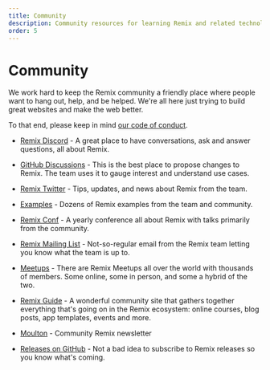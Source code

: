 ```yaml
---
title: Community
description: Community resources for learning Remix and related technologies
order: 5
---
```


# Community

We work hard to keep the Remix community a friendly place where people want to hang out, help, and be helped. We're all here just trying to build great websites and make the web better.

To that end, please keep in mind [our code of conduct][our-code-of-conduct].

- [Remix Discord][remix-discord-server] - A great place to have conversations, ask and answer questions, all about Remix.

- [GitHub Discussions][git-hub-discussions-forum] - This is the best place to propose changes to Remix. The team uses it to gauge interest and understand use cases.

- [Remix Twitter][twitter] - Tips, updates, and news about Remix from the team.

- [Examples][the-examples-repository] - Dozens of Remix examples from the team and community.

- [Remix Conf][remix-conf] - A yearly conference all about Remix with talks primarily from the community.

- [Remix Mailing List][official-remix-team-mailing-list] - Not-so-regular email from the Remix team letting you know what the team is up to.

- [Meetups][the-remix-meetup-page] - There are Remix Meetups all over the world with thousands of members. Some online, some in person, and some a hybrid of the two.

- [Remix Guide][remix-guide] - A wonderful community site that gathers together everything that's going on in the Remix ecosystem: online courses, blog posts, app templates, events and more.

- [Moulton][moulton] - Community Remix newsletter

- [Releases on GitHub][releases-on-git-hub] - Not a bad idea to subscribe to Remix releases so you know what's coming.

[our-code-of-conduct]: https://github.com/remix-run/remix/blob/main/CODE_OF_CONDUCT.md
[remix-discord-server]: https://rmx.as/discord
[git-hub-discussions-forum]: https://github.com/remix-run/remix/discussions
[the-examples-repository]: https://github.com/remix-run/examples
[official-remix-team-mailing-list]: https://remix.run/newsletter
[moulton]: https://www.readmoulton.com
[releases-on-git-hub]: https://github.com/remix-run/remix/releases
[official]: ../tutorials/blog
[tutorials]: ../tutorials/jokes
[remix-conf]: /conf
[the-remix-meetup-page]: https://rmx.as/meetup
[remix-guide]: https://remix.guide
[twitter]: https://twitter.com/remix_run
